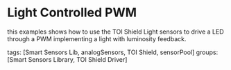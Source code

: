 Light Controlled PWM
====================
this examples shows how to use the TOI Shield Light sensors to drive a LED through a PWM implementing a light with luminosity feedback.

  

tags: [Smart Sensors Lib, analogSensors, TOI Shield, sensorPool]
groups:[Smart Sensors Library, TOI Shield Driver]